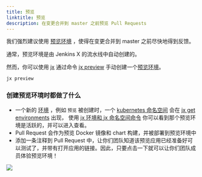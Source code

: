 ```yaml
---
title: 预览
linktitle: 预览
description: 在变更合并到 master 之前预览 Pull Requests
---
```



我们强烈建议使用 [预览环境](/zh/docs/concepts/features/#preview-environments) ，使得在变更合并到 master 之前尽快地得到反馈。

通常，预览环境是由 Jenkins X 的流水线中自动创建的。

然而，你可以使用 [jx](/commands/jx) 通过命令 [jx preview](/commands/jx_preview) 手动创建一个[预览环境](/zh/docs/concepts/features/#preview-environments)。

```sh
jx preview
```

### 创建预览环境时都做了什么

* 一个新的 [环境](/zh/docs/concepts/features/#environments) ，例如 `预览` 被创建时，一个 [kubernetes 命名空间](https://kubernetes.io/docs/concepts/overview/working-with-objects/namespaces/) 会在 [jx get environments](/commands/jx_get_environments/) 出现， 使用 [jx 环境和 jx 命名空间命令](/zh/developing/kube-context) 你可以看到那个预览环境是活跃的，并可以进入查看。
* Pull Request 会作为预览 Docker 镜像和 chart 构建，并被部署到预览环境中
* 添加一条注释到 Pull Request 中，让你们团队知道该预览应用已经准备好可以测试了，并带有打开应用的链接。因此，只要点击一下就可以让你们团队成员体验预览环境！

<img src="/images/pr-comment.png" class="img-thumbnail">



